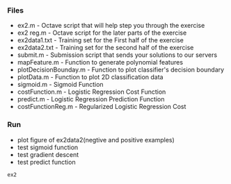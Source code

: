 ### Files

- ex2.m - Octave script that will help step you through the exercise
- ex2 reg.m - Octave script for the later parts of the exercise
- ex2data1.txt - Training set for the First half of the exercise
- ex2data2.txt - Training set for the second half of the exercise
- submit.m - Submission script that sends your solutions to our servers
- mapFeature.m - Function to generate polynomial features
- plotDecisionBounday.m - Function to plot classifier's decision boundary
- plotData.m - Function to plot 2D classification data
- sigmoid.m - Sigmoid Function
- costFunction.m - Logistic Regression Cost Function
- predict.m - Logistic Regression Prediction Function
- costFunctionReg.m - Regularized Logistic Regression Cost

### Run

- plot figure of ex2data2(negtive and positive examples)
- test sigmoid function
- test gradient descent
- test predict function
```
ex2
```